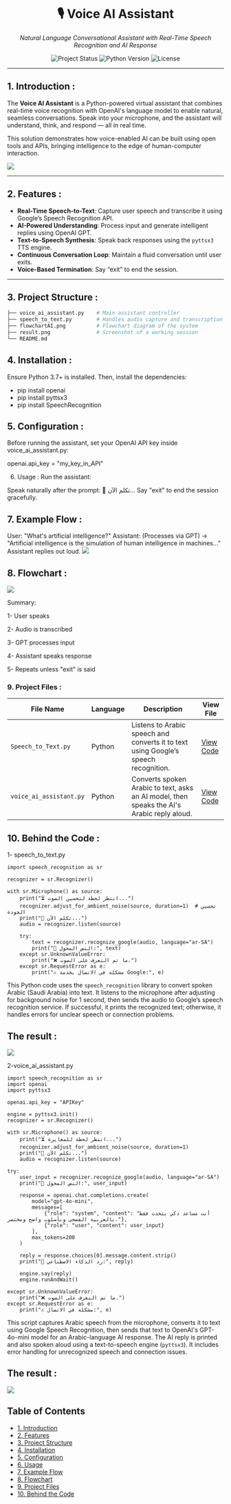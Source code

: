 <h1 align="center">🎙️ Voice AI Assistant</h1>
<p align="center">
  <i>Natural Language Conversational Assistant with Real-Time Speech Recognition and AI Response</i>
</p>

<p align="center">
  <img src="https://img.shields.io/badge/status-active-brightgreen" alt="Project Status">
  <img src="https://img.shields.io/badge/python-3.7%2B-blue" alt="Python Version">
  <img src="https://img.shields.io/badge/license-MIT-lightgrey" alt="License">
</p>



---

## 1. Introduction :

The **Voice AI Assistant** is a Python-powered virtual assistant that combines real-time voice recognition with OpenAI's language model to enable natural, seamless conversations. Speak into your microphone, and the assistant will understand, think, and respond — all in real time.

This solution demonstrates how voice-enabled AI can be built using open tools and APIs, bringing intelligence to the edge of human-computer interaction.

![](PIc-AI.png)

---

## 2. Features :

- **Real-Time Speech-to-Text**: Capture user speech and transcribe it using Google’s Speech Recognition API.
- **AI-Powered Understanding**: Process input and generate intelligent replies using OpenAI GPT.
- **Text-to-Speech Synthesis**: Speak back responses using the `pyttsx3` TTS engine.
- **Continuous Conversation Loop**: Maintain a fluid conversation until user exits.
- **Voice-Based Termination**: Say “exit” to end the session.

---

## 3. Project Structure :

```bash
├── voice_ai_assistant.py    # Main assistant controller
├── speech_to_text.py        # Handles audio capture and transcription
├── flowchartAI.png          # Flowchart diagram of the system
├── result.png               # Screenshot of a working session
└── README.md

```


## 4. Installation :
 
 Ensure Python 3.7+ is installed. Then, install the dependencies: 
 - pip install openai
 - pip install pyttsx3
 - pip install SpeechRecognition


##  5. Configuration :

Before running the assistant, set your OpenAI API key inside voice_ai_assistant.py:

openai.api_key = "my_key_in_API"

6. Usage : 
Run the assistant:

Speak naturally after the prompt:
🎤 تكلم الآن...
Say "exit" to end the session gracefully.

##  7. Example Flow : 

User: "What's artificial intelligence?"
Assistant: (Processes via GPT) → "Artificial intelligence is the simulation of human intelligence in machines..."
Assistant replies out loud.
![](another-pic.png)

## 8. Flowchart : 
![](flowchartAI.png) 

Summary:

1- User speaks

2- Audio is transcribed

3- GPT processes input

4- Assistant speaks response

5- Repeats unless "exit" is said




### 9.  Project Files :

| File Name    | Language      | Description                                              | View File                    |
|--------------|---------------|----------------------------------------------------------|------------------------------|
| `Speech_to_Text.py`   | Python |  	Listens to Arabic speech and converts it to text using Google’s speech recognition.   | [View Code](speech_to_text.py) |
| `voice_ai_assistant.py` | Python        | Converts spoken Arabic to text, asks an AI model, then speaks the AI's Arabic reply aloud.  | [View Code](voice_ai_assistant.py) |




## 10. Behind the Code : 
1- speech_to_text.py 

```Text
import speech_recognition as sr

recognizer = sr.Recognizer()

with sr.Microphone() as source:
    print("⏳ انتظر لحظة لتحسين الصوت...")
    recognizer.adjust_for_ambient_noise(source, duration=1)  # تحسين الجودة
    print("🎤 تكلم الآن...")
    audio = recognizer.listen(source)

    try:
        text = recognizer.recognize_google(audio, language="ar-SA")
        print("📝 النص المحول:", text)
    except sr.UnknownValueError:
        print("❌ ما تم التعرف على الصوت.")
    except sr.RequestError as e:
        print("⚠️ مشكلة في الاتصال بخدمة Google:", e)
```
This Python code uses the `speech_recognition` library to convert spoken Arabic (Saudi Arabia) into text. It listens to the microphone after adjusting for background noise for 1 second, then sends the audio to Google’s speech recognition service. If successful, it prints the recognized text; otherwise, it handles errors for unclear speech or connection problems.

## The result : 
![](output_Text.jpeg)



2-voice_ai_assistant.py 

```Text
import speech_recognition as sr
import openai
import pyttsx3

openai.api_key = "APIKey"

engine = pyttsx3.init()
recognizer = sr.Recognizer()

with sr.Microphone() as source:
    print("⏳ انتظر لحظة للمعايرة...")
    recognizer.adjust_for_ambient_noise(source, duration=1)
    print("🎤 تكلم الآن...")
    audio = recognizer.listen(source)

try:
    user_input = recognizer.recognize_google(audio, language="ar-SA")
    print("📝 النص المحول:", user_input)

    response = openai.chat.completions.create(
        model="gpt-4o-mini",
        messages=[
            {"role": "system", "content": "أنت مساعد ذكي يتحدث فقط بالعربية الفصحى وبأسلوب واضح ومختصر."},
            {"role": "user", "content": user_input}
        ],
        max_tokens=200
    )

    reply = response.choices[0].message.content.strip()
    print("🤖 رد الذكاء الاصطناعي:", reply)

    engine.say(reply)
    engine.runAndWait()

except sr.UnknownValueError:
    print("❌ ما تم التعرف على الصوت.")
except sr.RequestError as e:
    print("⚠️ مشكلة في الاتصال:", e)
```
This script captures Arabic speech from the microphone, converts it to text using Google Speech Recognition, then sends that text to OpenAI's GPT-4o-mini model for an Arabic-language AI response. The AI reply is printed and also spoken aloud using a text-to-speech engine (`pyttsx3`). It includes error handling for unrecognized speech and connection issues.

## The result : 
![](output_voice.jpeg)

## Table of Contents
- [1. Introduction](#1-introduction-)
- [2. Features](#2-features-)
- [3. Project Structure](#3-project-structure-)
- [4. Installation](#4-installation)
- [5. Configuration](#5-configuration)
- [6. Usage](#6-usage)
- [7. Example Flow](#7-example-flow-)
- [8. Flowchart](#8-flowchart-)
- [9. Project Files](#9-project-files-)
- [10. Behind the Code](#10-behind-the-code-)







 
